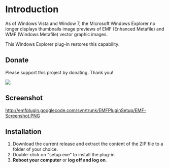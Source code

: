 # Introduction #

As of Windows Vista and Window 7, the Microsoft Windows Explorer no longer displays thumbnails image previews of EMF (Enhanced Metafile) and WMF (Windows Metafile) vector graphic images.

This Windows Explorer plug-in restores this capability.

## Donate ##

Please support this project by donating. Thank you!

[![](https://www.paypal.com/en_US/CH/i/btn/btn_donateCC_LG.gif)](https://www.paypal.com/cgi-bin/webscr?cmd=_s-xclick&hosted_button_id=MDWBP3CB4BP46)

## Screenshot ##

http://emfplugin.googlecode.com/svn/trunk/EMFPluginSetup/EMF-Screenshot.PNG

## Installation ##
  1. Download the current release and extract the content of the ZIP file to a folder of your choice.
  1. Double-click on "setup.exe" to install the plug-in
  1. **Reboot your computer** or **log off and log on**.
